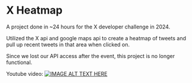 # X Heatmap

A project done in ~24 hours for the X developer challenge in 2024.

Utilized the X api and google maps api to create a heatmap of tweets and pull up recent tweets in that area when clicked on.

Since we lost our API access after the event, this project is no longer functional.

Youtube video:
[![IMAGE ALT TEXT HERE](https://img.youtube.com/vi/qcVoB7GzodE/0.jpg)](https://youtu.be/qcVoB7GzodE)
